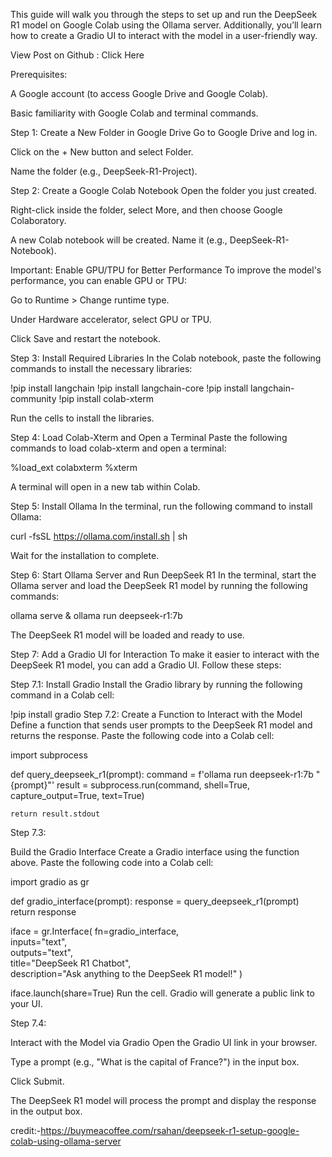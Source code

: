 This guide will walk you through the steps to set up and run the DeepSeek R1 model on Google Colab using the Ollama server. Additionally, you’ll learn how to create a Gradio UI to interact with the model in a user-friendly way.

View Post on Github : Click Here

Prerequisites:

A Google account (to access Google Drive and Google Colab).

Basic familiarity with Google Colab and terminal commands.

Step 1: 
Create a New Folder in Google Drive
Go to Google Drive and log in.

Click on the + New button and select Folder.

Name the folder (e.g., DeepSeek-R1-Project).

Step 2: 
Create a Google Colab Notebook
Open the folder you just created.

Right-click inside the folder, select More, and then choose Google Colaboratory.

A new Colab notebook will be created. Name it (e.g., DeepSeek-R1-Notebook).

Important: Enable GPU/TPU for Better Performance
To improve the model's performance, you can enable GPU or TPU:

Go to Runtime > Change runtime type.

Under Hardware accelerator, select GPU or TPU.

Click Save and restart the notebook.

Step 3: 
Install Required Libraries
In the Colab notebook, paste the following commands to install the necessary libraries:

!pip install langchain
!pip install langchain-core
!pip install langchain-community
!pip install colab-xterm

Run the cells to install the libraries.

Step 4: 
Load Colab-Xterm and Open a Terminal
Paste the following commands to load colab-xterm and open a terminal:

%load_ext colabxterm
%xterm

A terminal will open in a new tab within Colab.

Step 5: 
Install Ollama
In the terminal, run the following command to install Ollama:

curl -fsSL https://ollama.com/install.sh | sh

Wait for the installation to complete.

Step 6: 
Start Ollama Server and Run DeepSeek R1
In the terminal, start the Ollama server and load the DeepSeek R1 model by running the following commands:

ollama serve &
ollama run deepseek-r1:7b

The DeepSeek R1 model will be loaded and ready to use.

Step 7: 
Add a Gradio UI for Interaction
To make it easier to interact with the DeepSeek R1 model, you can add a Gradio UI. Follow these steps:

Step 7.1: 
Install Gradio
Install the Gradio library by running the following command in a Colab cell:

!pip install gradio
Step 7.2: 
Create a Function to Interact with the Model
Define a function that sends user prompts to the DeepSeek R1 model and returns the response. Paste the following code into a Colab cell:

import subprocess

def query_deepseek_r1(prompt):
    command = f'ollama run deepseek-r1:7b "{prompt}"'
    result = subprocess.run(command, shell=True, capture_output=True, text=True)
    
    return result.stdout
Step 7.3: 

Build the Gradio Interface
Create a Gradio interface using the function above. Paste the following code into a Colab cell:

import gradio as gr

def gradio_interface(prompt):
    response = query_deepseek_r1(prompt)
    return response

iface = gr.Interface(
    fn=gradio_interface,  
    inputs="text",        
    outputs="text",       
    title="DeepSeek R1 Chatbot",  
    description="Ask anything to the DeepSeek R1 model!"
)

iface.launch(share=True)
Run the cell. Gradio will generate a public link to your UI.

Step 7.4: 

Interact with the Model via Gradio
Open the Gradio UI link in your browser.

Type a prompt (e.g., "What is the capital of France?") in the input box.

Click Submit.

The DeepSeek R1 model will process the prompt and display the response in the output box.

credit:-https://buymeacoffee.com/rsahan/deepseek-r1-setup-google-colab-using-ollama-server

